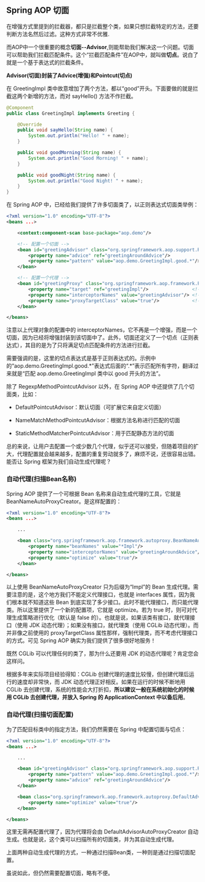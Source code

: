 ## Spring AOP 切面
在增强方式里提到的拦截器，都只是拦截整个类，如果只想拦截特定的方法，还要判断方法名然后过滤。这种方式非常不优雅.

而AOP中一个很重要的概念**切面--Advisor**,则能帮助我们解决这一个问题。切面可以帮助我们拦截匹配条件。这个“拦截匹配条件”在AOP中，就叫做**切点**。说白了就是一个基于表达式的拦截条件。

**Advisor(切面)封装了Advice(增强)和Pointcut(切点)**


在 GreetingImpl 类中故意增加了两个方法，都以“good”开头。下面要做的就是拦截这两个新增的方法，而对 sayHello() 方法不作拦截。

``` java
@Component
public class GreetingImpl implements Greeting {

    @Override
    public void sayHello(String name) {
        System.out.println("Hello! " + name);
    }

    public void goodMorning(String name) {
        System.out.println("Good Morning! " + name);
    }

    public void goodNight(String name) {
        System.out.println("Good Night! " + name);
    }
}
```

在 Spring AOP 中，已经给我们提供了许多切面类了，以正则表达式切面类举例：

``` xml
<?xml version="1.0" encoding="UTF-8"?>
<beans ...>

    <context:component-scan base-package="aop.demo"/>

    <!-- 配置一个切面 -->
    <bean id="greetingAdvisor" class="org.springframework.aop.support.RegexpMethodPointcutAdvisor">
        <property name="advice" ref="greetingAroundAdvice"/>            <!-- 增强 -->
        <property name="pattern" value="aop.demo.GreetingImpl.good.*"/> <!-- 切点（正则表达式） -->
    </bean>

    <!-- 配置一个代理 -->
    <bean id="greetingProxy" class="org.springframework.aop.framework.ProxyFactoryBean">
        <property name="target" ref="greetingImpl"/>                <!-- 目标类 -->
        <property name="interceptorNames" value="greetingAdvisor"/> <!-- 切面 -->
        <property name="proxyTargetClass" value="true"/>            <!-- 代理目标类 -->
    </bean>

</beans>
```

注意以上代理对象的配置中的 interceptorNames，它不再是一个增强，而是一个切面，因为已经将增强封装到该切面中了。此外，切面还定义了一个切点（正则表达式），其目的是为了只将满足切点匹配条件的方法进行拦截。

需要强调的是，这里的切点表达式是基于正则表达式的。示例中的“aop.demo.GreetingImpl.good.\*”表达式后面的“.\*”表示匹配所有字符，翻译过来就是“匹配 aop.demo.GreetingImpl 类中以 good 开头的方法”。


除了 RegexpMethodPointcutAdvisor 以外，在 Spring AOP 中还提供了几个切面类，比如：

 - DefaultPointcutAdvisor：默认切面（可扩展它来自定义切面）

 - NameMatchMethodPointcutAdvisor：根据方法名称进行匹配的切面

 - StaticMethodMatcherPointcutAdvisor：用于匹配静态方法的切面

总的来说，让用户去配置一个或少数几个代理，似乎还可以接受，但随着项目的扩大，代理配置就会越来越多，配置的重复劳动就多了，麻烦不说，还很容易出错。能否让 Spring 框架为我们自动生成代理呢？


### 自动代理(扫描Bean名称)

Spring AOP 提供了一个可根据 Bean 名称来自动生成代理的工具，它就是 BeanNameAutoProxyCreator。是这样配置的：

``` xml
<?xml version="1.0" encoding="UTF-8"?>
<beans ...>

    ...

    <bean class="org.springframework.aop.framework.autoproxy.BeanNameAutoProxyCreator">
        <property name="beanNames" value="*Impl"/>                       <!-- 只为后缀是“Impl”的 Bean 生成代理 -->
        <property name="interceptorNames" value="greetingAroundAdvice"/> <!-- 增强 -->
        <property name="optimize" value="true"/>                         <!-- 是否对代理生成策略进行优化 -->
    </bean>

</beans>
```

以上使用 BeanNameAutoProxyCreator 只为后缀为“Impl”的 Bean 生成代理。需要注意的是，这个地方我们不能定义代理接口，也就是 interfaces 属性，因为我们根本就不知道这些 Bean 到底实现了多少接口。此时不能代理接口，而只能代理类。所以这里提供了一个新的配置项，它就是 optimize。若为 true 时，则可对代理生成策略进行优化（默认是 false 的）。也就是说，如果该类有接口，就代理接口（使用 JDK 动态代理）；如果没有接口，就代理类（使用 CGLib 动态代理）。而并非像之前使用的 proxyTargetClass 属性那样，强制代理类，而不考虑代理接口的方式。可见 Spring AOP 确实为我们提供了很多很好地服务！


既然 CGLib 可以代理任何的类了，那为什么还要用 JDK 的动态代理呢？肯定您会这样问。

根据多年来实际项目经验得知：CGLib 创建代理的速度比较慢，但创建代理后运行的速度却非常快，而 JDK 动态代理正好相反。如果在运行的时候不断地用 CGLib 去创建代理，系统的性能会大打折扣，**所以建议一般在系统初始化的时候用 CGLib 去创建代理，并放入 Spring 的 ApplicationContext 中以备后用**。


### 自动代理(扫描切面配置)

为了匹配目标类中的指定方法，我们仍然需要在 Spring 中配置切面与切点：

``` xml
<?xml version="1.0" encoding="UTF-8"?>
<beans ...>

    ...

    <bean id="greetingAdvisor" class="org.springframework.aop.support.RegexpMethodPointcutAdvisor">
        <property name="pattern" value="aop.demo.GreetingImpl.good.*"/>
        <property name="advice" ref="greetingAroundAdvice"/>
    </bean>

    <bean class="org.springframework.aop.framework.autoproxy.DefaultAdvisorAutoProxyCreator">
        <property name="optimize" value="true"/>
    </bean>

</beans>
```

这里无需再配置代理了，因为代理将会由 DefaultAdvisorAutoProxyCreator 自动生成。也就是说，这个类可以扫描所有的切面类，并为其自动生成代理。


上面两种自动生成代理的方式，一种通过扫描Bean类，一种则是通过扫描切面配置。

虽说如此，但仍然需要配置切面，略有不便。

